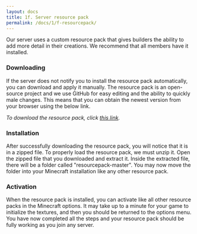 ```yaml
---
layout: docs
title: 1f. Server resource pack
permalink: /docs/1/f-resourcepack/
---
```


Our server uses a custom resource pack that gives builders the ability to add more detail in their creations.
We recommend that all members have it installed.

### Downloading
If the server does not notify you to install the resource pack automatically, you can download and apply it manually.
The resource pack is an open-source project and we use GitHub for easy editing and the ability to quickly male changes.
This means that you can obtain the newest version from your browser using the below link.

_To download the resource pack, click [this link](https://github.com/shadowga/resourcepack/archive/master.zip)._

### Installation
After successfully downloading the resource pack, you will notice that it is in a zipped file.
To properly load the resource pack, we must unzip it.
Open the zipped file that you downloaded and extract it.
Inside the extracted file, there will be a folder called "resourcepack-master".
You may now move the folder into your Minecraft installation like any other resource pack.

### Activation
When the resource pack is installed, you can activate like all other resource packs in the Minecraft options.
It may take up to a minute for your game to initialize the textures, and then you should be returned to the options menu.
You have now completed all the steps and your resource pack should be fully working as you join any server.

